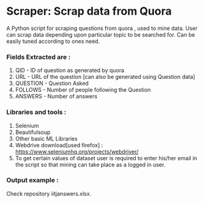 # Scraper: Scrap data from Quora
A Python script for scraping questions from quora , used to mine data. User can scrap data depending upon particular topic to be searched for. Can be easily tuned according to ones need.


### Fields Extracted are :

1. QID - ID of question as generated by  quora
2. URL - URL of the question [can also be generated using Question data]
3. QUESTION - Question Asked
4. FOLLOWS - Number of people following the Question
5. ANSWERS - Number of answers

### Libraries and tools :
1. Selenium
2. Beautifulsoup
3. Other basic ML Libraries
4. Webdrive download[used firefox] : https://www.seleniumhq.org/projects/webdriver/
5. To get certain values of dataset user is required to enter his/her email in the script so that mining can take place as a logged in user.
 
### Output example : 
Check repository iitjanswers.xlsx.
